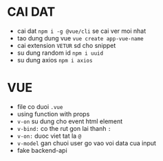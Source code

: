# CAI DAT

- cai dat `npm i -g @vue/cli` se cai ver moi nhat
- tao dung dung vue `vue create app-vue-name`
- cai extension `VETUR` sd cho snippet
- su dung random id `npm i uuid`
- su dung axios `npm i axios`

# VUE

- file co duoi `.vue`
- using function with props
- `v-on` su dung cho event html element
- `v-bind:` co the rut gon lai thanh `:`
- `v-on:` duoc viet tat la `@`
- `v-model` gan chuoi user go vao voi data cua input
- fake backend-api
